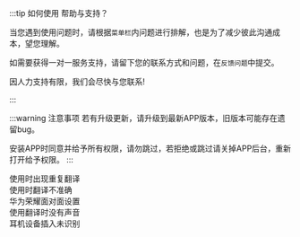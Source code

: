 :::tip 如何使用 帮助与支持？

当您遇到使用问题时，请根据<code>菜单栏</code>内问题进行排解，也是为了减少彼此沟通成本，望您理解。

如需要获得一对一服务支持，请留下您的联系方式和问题，在<code>反馈问题</code>中提交。

因人力支持有限，我们会尽快与您联系!

:::

:::warning 注意事项
若有升级更新，请升级到最新APP版本，旧版本可能存在遗留bug。

安装APP时同意并给予所有权限，请勿跳过，若拒绝或跳过请关掉APP后台，重新打开给予权限。
:::

<!-- <div class="cards-container"> -->

<div class="cards-container">
  <div class="card" >
    <a href="/help/chongfu"></a>
    使用时出现重复翻译
  </div>
</div>
<div class="cards-container">
  <div class="card" >
    <a href="/help/common-accuracy"></a>
    使用时翻译不准确
  </div>
</div>
<div class="cards-container">
  <div class="card" >
    <a href="/help/huawei-audio"></a>
    华为荣耀面对面设置
  </div>
</div>
<div class="cards-container">
  <div class="card" >
    <a href="/help/nosound"></a>
    使用翻译时没有声音
  </div>
</div>
<div class="cards-container">
  <div class="card" >
    <a href="/help/unidentified"></a>
    耳机设备插入未识别
  </div>
</div>

